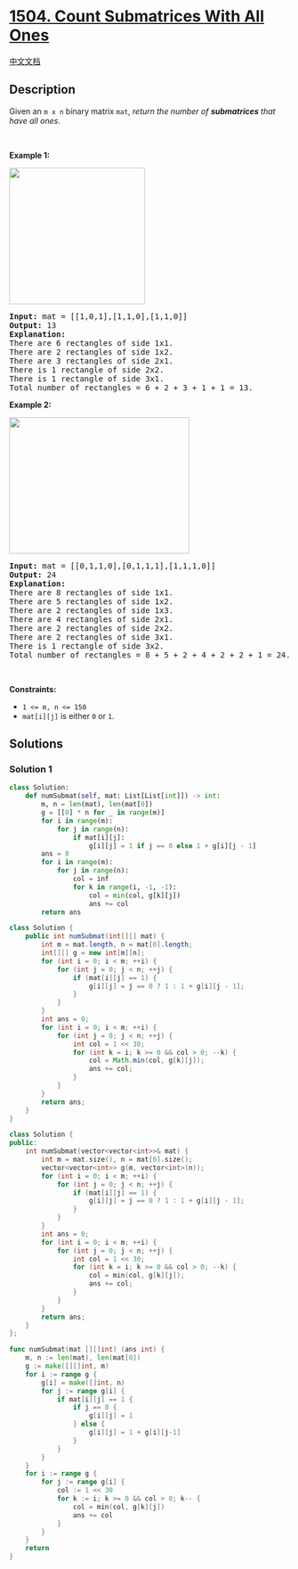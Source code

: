 # [1504. Count Submatrices With All Ones](https://leetcode.com/problems/count-submatrices-with-all-ones)

[中文文档](/solution/1500-1599/1504.Count%20Submatrices%20With%20All%20Ones/README.md)

<!-- tags:Stack,Array,Dynamic Programming,Matrix,Monotonic Stack -->

<!-- difficulty:Medium -->

## Description

<p>Given an <code>m x n</code> binary matrix <code>mat</code>, <em>return the number of <strong>submatrices</strong> that have all ones</em>.</p>

<p>&nbsp;</p>
<p><strong class="example">Example 1:</strong></p>
<img alt="" src="https://fastly.jsdelivr.net/gh/doocs/leetcode@main/solution/1500-1599/1504.Count%20Submatrices%20With%20All%20Ones/images/ones1-grid.jpg" style="width: 244px; height: 245px;" />
<pre>
<strong>Input:</strong> mat = [[1,0,1],[1,1,0],[1,1,0]]
<strong>Output:</strong> 13
<strong>Explanation:</strong> 
There are 6 rectangles of side 1x1.
There are 2 rectangles of side 1x2.
There are 3 rectangles of side 2x1.
There is 1 rectangle of side 2x2. 
There is 1 rectangle of side 3x1.
Total number of rectangles = 6 + 2 + 3 + 1 + 1 = 13.
</pre>

<p><strong class="example">Example 2:</strong></p>
<img alt="" src="https://fastly.jsdelivr.net/gh/doocs/leetcode@main/solution/1500-1599/1504.Count%20Submatrices%20With%20All%20Ones/images/ones2-grid.jpg" style="width: 324px; height: 245px;" />
<pre>
<strong>Input:</strong> mat = [[0,1,1,0],[0,1,1,1],[1,1,1,0]]
<strong>Output:</strong> 24
<strong>Explanation:</strong> 
There are 8 rectangles of side 1x1.
There are 5 rectangles of side 1x2.
There are 2 rectangles of side 1x3. 
There are 4 rectangles of side 2x1.
There are 2 rectangles of side 2x2. 
There are 2 rectangles of side 3x1. 
There is 1 rectangle of side 3x2. 
Total number of rectangles = 8 + 5 + 2 + 4 + 2 + 2 + 1 = 24.
</pre>

<p>&nbsp;</p>
<p><strong>Constraints:</strong></p>

<ul>
	<li><code>1 &lt;= m, n &lt;= 150</code></li>
	<li><code>mat[i][j]</code> is either <code>0</code> or <code>1</code>.</li>
</ul>

## Solutions

### Solution 1

<!-- tabs:start -->

```python
class Solution:
    def numSubmat(self, mat: List[List[int]]) -> int:
        m, n = len(mat), len(mat[0])
        g = [[0] * n for _ in range(m)]
        for i in range(m):
            for j in range(n):
                if mat[i][j]:
                    g[i][j] = 1 if j == 0 else 1 + g[i][j - 1]
        ans = 0
        for i in range(m):
            for j in range(n):
                col = inf
                for k in range(i, -1, -1):
                    col = min(col, g[k][j])
                    ans += col
        return ans
```

```java
class Solution {
    public int numSubmat(int[][] mat) {
        int m = mat.length, n = mat[0].length;
        int[][] g = new int[m][n];
        for (int i = 0; i < m; ++i) {
            for (int j = 0; j < n; ++j) {
                if (mat[i][j] == 1) {
                    g[i][j] = j == 0 ? 1 : 1 + g[i][j - 1];
                }
            }
        }
        int ans = 0;
        for (int i = 0; i < m; ++i) {
            for (int j = 0; j < n; ++j) {
                int col = 1 << 30;
                for (int k = i; k >= 0 && col > 0; --k) {
                    col = Math.min(col, g[k][j]);
                    ans += col;
                }
            }
        }
        return ans;
    }
}
```

```cpp
class Solution {
public:
    int numSubmat(vector<vector<int>>& mat) {
        int m = mat.size(), n = mat[0].size();
        vector<vector<int>> g(m, vector<int>(n));
        for (int i = 0; i < m; ++i) {
            for (int j = 0; j < n; ++j) {
                if (mat[i][j] == 1) {
                    g[i][j] = j == 0 ? 1 : 1 + g[i][j - 1];
                }
            }
        }
        int ans = 0;
        for (int i = 0; i < m; ++i) {
            for (int j = 0; j < n; ++j) {
                int col = 1 << 30;
                for (int k = i; k >= 0 && col > 0; --k) {
                    col = min(col, g[k][j]);
                    ans += col;
                }
            }
        }
        return ans;
    }
};
```

```go
func numSubmat(mat [][]int) (ans int) {
	m, n := len(mat), len(mat[0])
	g := make([][]int, m)
	for i := range g {
		g[i] = make([]int, n)
		for j := range g[i] {
			if mat[i][j] == 1 {
				if j == 0 {
					g[i][j] = 1
				} else {
					g[i][j] = 1 + g[i][j-1]
				}
			}
		}
	}
	for i := range g {
		for j := range g[i] {
			col := 1 << 30
			for k := i; k >= 0 && col > 0; k-- {
				col = min(col, g[k][j])
				ans += col
			}
		}
	}
	return
}
```

<!-- tabs:end -->

<!-- end -->
